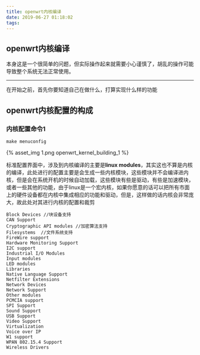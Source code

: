 ```yaml
---
title: openwrt内核编译
date: 2019-06-27 01:18:02
tags:
---
```


## openwrt内核编译
本身这是一个很简单的问题，但实际操作起来就需要小心谨慎了，胡乱的操作可能导致整个系统无法正常使用。

<!-- more -->
---

在开始之前，首先你要知道自己在做什么，打算实现什么样的功能

## openwrt内核配置的构成

### 内核配置命令1
```shell
make menuconfig
```
{% asset_img 1.png openwrt_kernel_building_1 %}

标准配置界面中，涉及到内核编译的主要是**linux modules**，其实这也不算是内核的编译，此处进行的配置主要是会生成一些内核模块，这些模块并不会编译进内核，但是会在系统开机的时候自动加载，这些模块有些是驱动，有些是加速模块，或者一些其他的功能，由于linux是一个宏内核，如果你愿意的话可以把所有市面上的硬件设备都在内核中集成相应的功能和驱动，但是，这样做的话内核会非常庞大，故此处对其进行内核的配置和裁剪
```shell
Block Devices //块设备支持
CAN Support    
Cryptographic API modules //加密算法支持
Filesystems  //文件系统支持
FireWire support
Hardware Monitoring Support
I2C support
Industrial I/O Modules
Input modules
LED modules
Libraries
Native Language Support
Netfilter Extensions
Network Devices
Network Support
Other modules
PCMCIA support
SPI Support
Sound Support
USB Support
Video Support
Virtualization
Voice over IP
W1 support
WPAN 802.15.4 Support
Wireless Drivers
```